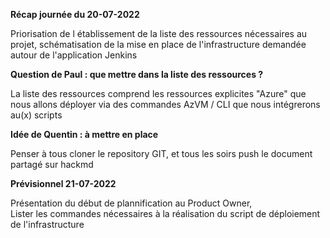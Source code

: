**Récap journée du 20-07-2022**  

Priorisation de l établissement de la liste des ressources nécessaires au projet, schématisation de la mise en place de l'infrastructure demandée autour de l'application Jenkins  

**Question de Paul : que mettre dans la liste des ressources ?**  

La liste des ressources comprend les ressources explicites "Azure" que nous allons déployer via des commandes AzVM / CLI que nous intégrerons au(x) scripts  

**Idée de Quentin : à mettre en place**  

Penser à tous cloner le repository GIT, et tous les soirs push le document partagé sur hackmd  

**Prévisionnel 21-07-2022**  

Présentation du début de plannification au Product Owner,  
Lister les commandes nécessaires à la réalisation du script de déploiement de l'infrastructure  

